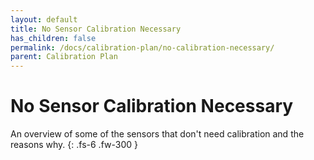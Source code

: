 ```yaml
---
layout: default
title: No Sensor Calibration Necessary
has_children: false
permalink: /docs/calibration-plan/no-calibration-necessary/
parent: Calibration Plan
---
```


# No Sensor Calibration Necessary

An overview of some of the sensors that don't need calibration and the reasons why.
{: .fs-6 .fw-300 }
